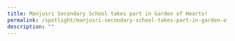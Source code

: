 ```yaml
---
title: Manjusri Secondary School takes part in Garden of Hearts!
permalink: /spotlight/manjusri-secondary-school-takes-part-in-garden-of-hearts/
description: ""
---
```

